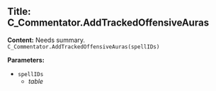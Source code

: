 ## Title: C_Commentator.AddTrackedOffensiveAuras

**Content:**
Needs summary.
`C_Commentator.AddTrackedOffensiveAuras(spellIDs)`

**Parameters:**
- `spellIDs`
  - *table*